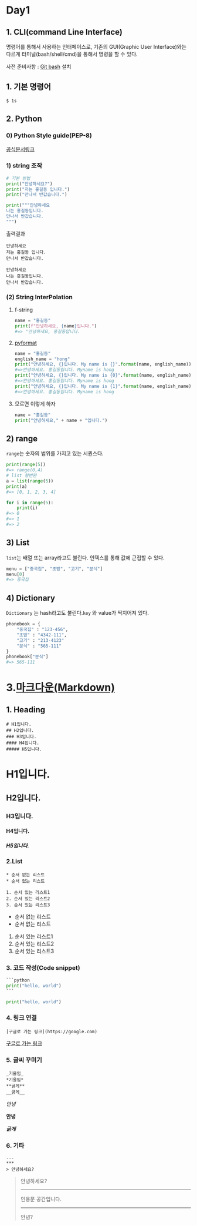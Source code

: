 # Day1

## 1. CLI(command Line Interface)

 명령어를 통해서 사용하는 인터페이스로, 기존의 GUI(Graphic User Interface)와는 다르게 터미널(bash/shell/cmd)을 통해서 명령을 할 수 있다.

 사전 준비사항 : [Git bash](https://gitforwindows.org)  설치

## 1. 기본 명령어

```
$ 1s
```



## 2. Python

### 0) Python Style guide(PEP-8)

[공식문서링크](https://www.python.org/dev/peps/pep-0008/)

###     1) string 조작

```python
# 기본 방법
print("안녕하세요?")
print("저는 홍길동 입니다.")
print("만나서 반갑습니다.")

print("""안녕하세요 
나는 홍길동입니다.
만나서 반갑습니다.
""")
```

출력결과 

```
안녕하세요
저는 홍길동 입니다.
만나서 반갑습니다.

안녕하세요
나는 홍길동입니다.
만나서 반갑습니다.
```



### (2) String InterPolation

1. f-string

   ```python
   name = "홍길동"
   print(f"안녕하세요, {name}입니다.")
   #=> "안녕하세요, 홍길동입니다.
   ```



2. [pyformat](https://pyformat.info/)

   ```python
   name = "홍길동"
   english_name = "hong"
   print("안녕하세요, {}입니다. My name is {}".format(name, english_name))
   #=>안녕하세요. 홍길동입니다. Myname is hong
   print("안녕하세요, {}입니다. My name is {0}".format(name, english_name))
   #=>안녕하세요. 홍길동입니다. Myname is hong
   print("안녕하세요, {}입니다. My name is {1}".format(name, english_name))
   #=>안녕하세요. 홍길동입니다. Myname is hong
   ```



3. 모르면 이렇게 하자

   ```python
   name = "홍길동"
   print("안녕하세요," + name + "입니다.")
   ```



## 2) range

   `range`는 숫자의 범위를 가지고 있는 시퀀스다.

   ```python
   print(range(5))
   #=> range(0,4)
   # list 형변환
   a = list(range(5))
   print(a)
   #=> [0, 1, 2, 3, 4]
   
   for i in range(5):
       print(i)
   #=> 0
   #=> 1
   #=> 2
   ```


## 3) List

`list`는 배열 또는  array라고도 불린다. 인덱스를 통해 값에 근접할 수 있다.

```python
menu = ["중국집", "초밥", "고기", "분식"]
menu[0]
#=> 중국집
```



## 4) Dictionary

`Dictionary` 는  hash라고도 불린다.`key` 와  value가 짝지어져 있다.

``` python
phonebook = {
    "중국집" : "123-456",
    "초밥" : "4342-111",
    "고기" : "213-4123"
    "분식" : "565-111"
}
phonebook["분식"]
#=> 565-111
```



# 3.[마크다운(Markdown)](https://www.markdownguide.org/)
## 1. Heading

```
# H1입니다.
## H2입니다.
### H3입니다.
#### H4입니다.
##### H5입니다.
```

# H1입니다.
## H2입니다.
### H3입니다.
#### H4입니다.
##### H5입니다.



### 2.List

```
* 순서 없는 리스트
* 순서 없는 리스트

1. 순서 있는 리스트1
2. 순서 있는 리스트2
3. 순서 있는 리스트3
```

* 순서 없는 리스트
* 순서 없는 리스트

1. 순서 있는 리스트1
2. 순서 있는 리스트2
3. 순서 있는 리스트3



### 3. 코드 작성(Code snippet)

```python
​```python
print("hello, world")
​```
```

```python
print("hello, world")
```



### 4. 링크 연결

```
[구글로 가는 링크](https://google.com)
```

[구글로 가는 링크](https://google.com)



### 5. 글씨 꾸미기

```
_기울임_
*기울임*
**굵게**
__굵게__
```

*안녕*

**안녕**

***굵게***



### 6. 기타

```
---
***
> 안녕하세요?
```

> 안녕하세요?
>
> ---
>
> 인용문 공간입니다.
>
> ***
>
> 안녕?

